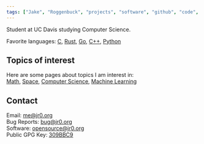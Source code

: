 ```yaml
---
tags: ["Jake", "Roggenbuck", "projects", "software", "github", "code", "product", "manager", "machine learning"]
---
```


Student at UC Davis studying Computer Science.<br>

Favorite languages: [C](https://github.com/JakeRoggenbuck?tab=repositories&q=&type=&language=c&sort=stargazers), [Rust](https://github.com/JakeRoggenbuck?tab=repositories&q=&type=&language=rust&sort=stargazers), [Go](https://github.com/JakeRoggenbuck?tab=repositories&q=&type=&language=go&sort=stargazers), [C++](https://github.com/JakeRoggenbuck?tab=repositories&q=&type=&language=c%2B%2B&sort=stargazers), [Python](https://github.com/JakeRoggenbuck?tab=repositories&q=&type=&language=python&sort=stargazers)

## Topics of interest
Here are some pages about topics I am interest in:<br>
[Math](math), [Space](space), [Computer Science](projects), [Machine Learning](ml)

<!--
<br>

{{< timeline >}}

{{< timelineItem icon="code" header="AggieWorks" badge="UC Davis" subheader="AggieWorks @ UC Davis" >}}
Currently working as Director of Engineering and helping build <a href="https://clubly.org?source=jr0.org">Clubly.org</a>. View all of our products at <a href="https://aggieworks.org">AggieWorks.org</a>
{{< /timelineItem >}}

{{< /timeline >}}
-->

## Contact

Email: [me@jr0.org](mailto:me@jr0.org)<br>
Bug Reports: [bug@jr0.org](mailto:bug@jr0.org)<br>
Software: [opensource@jr0.org](mailto:opensource@jr0.org)<br>
Public GPG Key: [309BBC9](jakeroggenbuck.gpg)<br>

